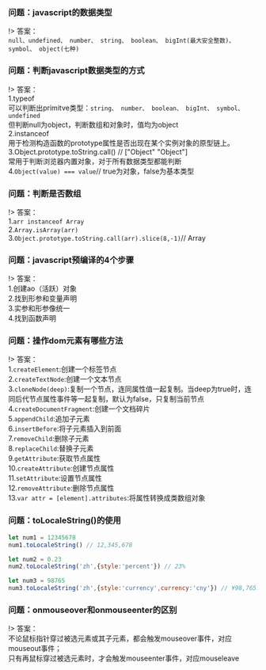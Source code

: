 ### 问题：javascript的数据类型

!> 答案：<br>
```null、undefined、 number、 string、 boolean、 bigInt(最大安全整数)、 symbol、 object(七种)```

### 问题：判断javascript数据类型的方式

!> 答案：<br>
1.typeof<br>
可以判断出primitve类型：```string、 number、 boolean、 bigInt、 symbol、 undefined```<br>
但判断null为object，判断数组和对象时，值均为object<br>
2.instanceof<br>
用于检测构造函数的prototype属性是否出现在某个实例对象的原型链上。<br>
3.Object.prototype.toString.call() // ["Object" "Object"]<br>
常用于判断浏览器内置对象，对于所有数据类型都能判断<br>
4.```Object(value) === value```// true为对象，false为基本类型

### 问题：判断是否数组

!> 答案：<br>
1.```arr instanceof Array```<br>
2.```Array.isArray(arr)```<br>
3.```Object.prototype.toString.call(arr).slice(8,-1)```// Array

### 问题：javascript预编译的4个步骤
!> 答案：<br>
1.创建ao（活跃）对象<br>
2.找到形参和变量声明<br>
3.实参和形参像统一<br>
4.找到函数声明

### 问题：操作dom元素有哪些方法

!> 答案：<br>
1.```createElement```:创建一个标签节点<br>
2.```createTextNode```:创建一个文本节点<br>
3.```cloneNode(deep)```:复制一个节点，连同属性值一起复制。当deep为true时，连同后代节点属性事件等一起复制，默认为false，只复制当前节点<br>
4.```createDocumentFragment```:创建一个文档碎片<br>
5.```appendChild```:追加子元素<br>
6.```insertBefore```:将子元素插入到前面<br>
7.```removeChild```:删除子元素<br>
8.```replaceChild```:替换子元素<br>
9.```getAttribute```:获取节点属性<br>
10.```createAttribute```:创建节点属性<br>
11.```setAttribute```:设置节点属性<br>
12.```removeAttribute```:删除节点属性<br>
13.```var attr = [element].attributes```:将属性转换成类数组对象

### 问题：toLocaleString()的使用

```js
let num1 = 12345678
num1.toLocaleString() // 12,345,678

let num2 = 0.23
num2.toLocaleString('zh',{style:'percent'}) // 23%

let num3 = 98765
num3.toLocaleString('zh',{style:'currency',currency:'cny'}) // ¥98,765.00
```

### 问题：onmouseover和onmouseenter的区别

!> 答案：<br>
不论鼠标指针穿过被选元素或其子元素，都会触发mouseover事件，对应mouseout事件；<br>
只有再鼠标穿过被选元素时，才会触发mouseenter事件，对应mouseleave